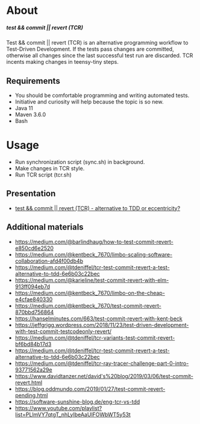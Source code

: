# About

##### test && commit || revert (TCR) 
Test && commit || revert (TCR) is an alternative programming workflow 
to Test-Driven Development. 
If the tests pass changes are committed, otherwise all changes since 
the last successful test run are discarded. 
TCR incents making changes in teensy-tiny steps.

## Requirements
* You should be comfortable programming and writing automated tests. 
* Initiative and curiosity will help because the topic is so new. 
* Java 11
* Maven 3.6.0
* Bash

# Usage
* Run synchronization script (sync.sh) in background.
* Make changes in TCR style.
* Run TCR script (tcr.sh)

## Presentation
* [test && commit || revert (TCR) - alternative to TDD or eccentricity?](https://bitbucket.org/piotrstawirej/tcr/src/50c1d28a9a2e/presentation/?at=master)

## Additional materials
* https://medium.com/@barlindhaug/how-to-test-commit-revert-e850cd6e2520
* https://medium.com/@kentbeck_7670/limbo-scaling-software-collaboration-afd4f00db4b
* https://medium.com/@tdeniffel/tcr-test-commit-revert-a-test-alternative-to-tdd-6e6b03c22bec
* https://medium.com/@karieline/test-commit-revert-with-elm-913ff094eb7d
* https://medium.com/@kentbeck_7670/limbo-on-the-cheap-e4cfae840330
* https://medium.com/@kentbeck_7670/test-commit-revert-870bbd756864
* https://hanselminutes.com/663/test-commit-revert-with-kent-beck
* https://jeffgrigg.wordpress.com/2018/11/23/test-driven-development-with-test-commit-testcodeonly-revert/
* https://medium.com/@tdeniffel/tcr-variants-test-commit-revert-bf6bd84b17d3
* https://medium.com/@tdeniffel/tcr-test-commit-revert-a-test-alternative-to-tdd-6e6b03c22bec
* https://medium.com/@tdeniffel/tcr-ray-tracer-challenge-part-0-intro-93771562a29e
* https://www.davidtanzer.net/david's%20blog/2019/03/06/test-commit-revert.html
* https://blog.oddmundo.com/2019/01/27/test-commit-revert-pending.html
* https://software-sunshine-blog.de/eng-tcr-vs-tdd
* https://www.youtube.com/playlist?list=PLlmVY7qtgT_nhLyIbeAaUlFOWbWT5y53t

